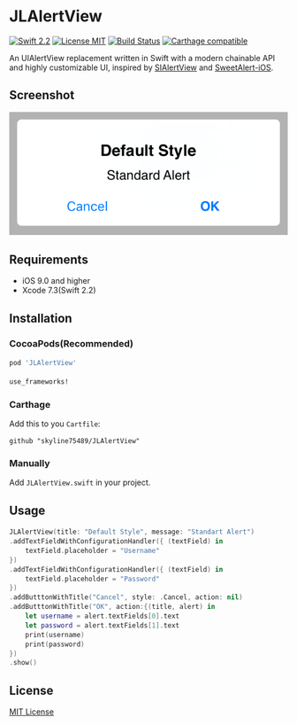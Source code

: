JLAlertView
===========

[![Swift 2.2](https://img.shields.io/badge/Swift-2.2-orange.svg?style=flat)](https://developer.apple.com/swift/)
[![License MIT](https://img.shields.io/badge/License-MIT-blue.svg?style=flat)](https://github.com/skyline75489/SwiftRouter/blob/master/LICENSE)
[![Build Status](https://travis-ci.org/skyline75489/JLAlertView.svg?branch=master)](https://travis-ci.org/skyline75489/JLAlertView)
[![Carthage compatible](https://img.shields.io/badge/Carthage-compatible-4BC51D.svg?style=flat)](https://github.com/Carthage/Carthage)

An UIAlertView replacement written in Swift with a modern chainable API and highly customizable UI, inspired by [SIAlertView](https://github.com/Sumi-Interactive/SIAlertView) and [SweetAlert-iOS](https://github.com/codestergit/SweetAlert-iOS).

## Screenshot

![screenshot](./screenshot.png)

## Requirements

* iOS 9.0 and higher
* Xcode 7.3(Swift 2.2)

## Installation

### CocoaPods(Recommended)

```ruby
pod 'JLAlertView'

use_frameworks!
```

### Carthage

Add this to you `Cartfile`:

    github "skyline75489/JLAlertView"


### Manually

Add `JLAlertView.swift` in your project.

## Usage

```swift
JLAlertView(title: "Default Style", message: "Standart Alert")
.addTextFieldWithConfigurationHandler({ (textField) in
    textField.placeholder = "Username"
})
.addTextFieldWithConfigurationHandler({ (textField) in
    textField.placeholder = "Password"
})
.addButttonWithTitle("Cancel", style: .Cancel, action: nil)
.addButttonWithTitle("OK", action:{(title, alert) in
    let username = alert.textFields[0].text
    let password = alert.textFields[1].text
    print(username)
    print(password)
})
.show()
```

## License

[MIT License](https://github.com/skyline75489/JLAlertView/blob/master/LICENSE)